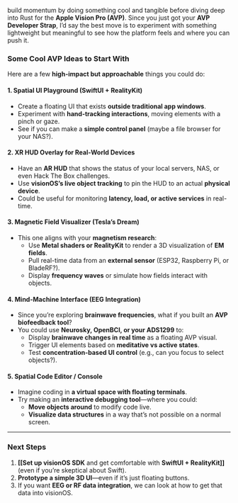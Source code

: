 build momentum by doing something cool and tangible before diving deep into Rust for the **Apple Vision Pro (AVP)**. Since you just got your **AVP Developer Strap**, I’d say the best move is to experiment with something lightweight but meaningful to see how the platform feels and where you can push it.

### **Some Cool AVP Ideas to Start With**

Here are a few **high-impact but approachable** things you could do:

#### **1. Spatial UI Playground (SwiftUI + RealityKit)**

- Create a floating UI that exists **outside traditional app windows**.
- Experiment with **hand-tracking interactions**, moving elements with a pinch or gaze.
- See if you can make a **simple control panel** (maybe a file browser for your NAS?).

#### **2. XR HUD Overlay for Real-World Devices**

- Have an **AR HUD** that shows the status of your local servers, NAS, or even Hack The Box challenges.
- Use **visionOS’s live object tracking** to pin the HUD to an actual **physical device**.
- Could be useful for monitoring **latency, load, or active services** in real-time.

#### **3. Magnetic Field Visualizer (Tesla’s Dream)**

- This one aligns with your **magnetism research**:
    - Use **Metal shaders or RealityKit** to render a 3D visualization of **EM fields**.
    - Pull real-time data from an **external sensor** (ESP32, Raspberry Pi, or BladeRF?).
    - Display **frequency waves** or simulate how fields interact with objects.

#### **4. Mind-Machine Interface (EEG Integration)**

- Since you’re exploring **brainwave frequencies**, what if you built an **AVP biofeedback tool**?
- You could use **Neurosky, OpenBCI, or your ADS1299** to:
    - Display **brainwave changes in real time** as a floating AVP visual.
    - Trigger UI elements based on **meditative vs active states**.
    - Test **concentration-based UI control** (e.g., can you focus to select objects?).

#### **5. Spatial Code Editor / Console**

- Imagine coding in **a virtual space with floating terminals**.
- Try making an **interactive debugging tool**—where you could:
    - **Move objects around** to modify code live.
    - **Visualize data structures** in a way that’s not possible on a normal screen.

---

### **Next Steps**

1. **[[Set up visionOS SDK** and get comfortable with **SwiftUI + RealityKit]]** (even if you’re skeptical about Swift).
2. **Prototype a simple 3D UI**—even if it’s just floating buttons.
3. If you want **EEG or RF data integration**, we can look at how to get that data into visionOS.